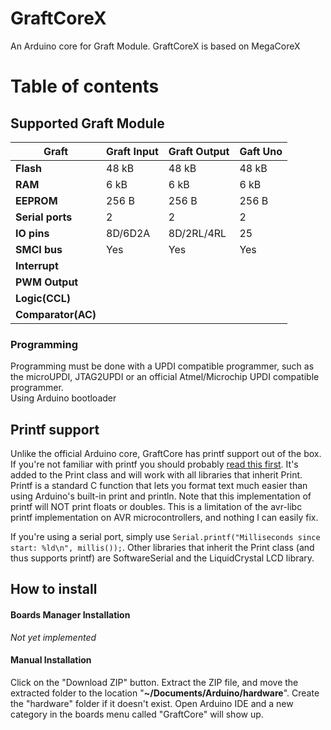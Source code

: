 # GraftCoreX
An Arduino core for Graft Module.
GraftCoreX is based on MegaCoreX
# Table of contents


## Supported Graft Module

| Graft            | Graft Input                | Graft Output                      |Gaft Uno                     |
|------------------|----------------------------|-----------------------------------|-----------------------------|
| **Flash**        | 48 kB                      | 48 kB                             | 48 kB                       |
| **RAM**          | 6 kB                       | 6 kB                              | 6 kB                        |
| **EEPROM**       | 256 B                      | 256 B                             | 256 B                       |
| **Serial ports** | 2                          | 2                                 | 2                           |
| **IO pins**      | 8D/6D2A                    | 8D/2RL/4RL                        | 25                          |
| **SMCI bus**     | Yes                        | Yes                               | Yes                         |
| **Interrupt**    |                            |                                   |                             |
| **PWM Output**   |                            |                                   |                             |
|**Logic(CCL)**    |                            |                                   |                             |
|**Comparator(AC)**|                            |                                   |                             |


### Programming
Programming must be done with a UPDI compatible programmer, such as the microUPDI, JTAG2UPDI or an official Atmel/Microchip UPDI compatible programmer.<br/> Using Arduino bootloader

## Printf support
Unlike the official Arduino core, GraftCore has printf support out of the box. If you're not familiar with printf you should probably [read this first](https://www.tutorialspoint.com/c_standard_library/c_function_printf.htm). It's added to the Print class and will work with all libraries that inherit Print. Printf is a standard C function that lets you format text much easier than using Arduino's built-in print and println. Note that this implementation of printf will NOT print floats or doubles. This is a limitation of the avr-libc printf implementation on AVR microcontrollers, and nothing I can easily fix.

If you're using a serial port, simply use `Serial.printf("Milliseconds since start: %ld\n", millis());`. Other libraries that inherit the Print class (and thus supports printf) are SoftwareSerial and the LiquidCrystal LCD library.



## How to install
#### Boards Manager Installation
*Not yet implemented*

#### Manual Installation
Click on the "Download ZIP" button. Extract the ZIP file, and move the extracted folder to the location "**~/Documents/Arduino/hardware**". Create the "hardware" folder if it doesn't exist.
Open Arduino IDE and a new category in the boards menu called "GraftCore" will show up.


